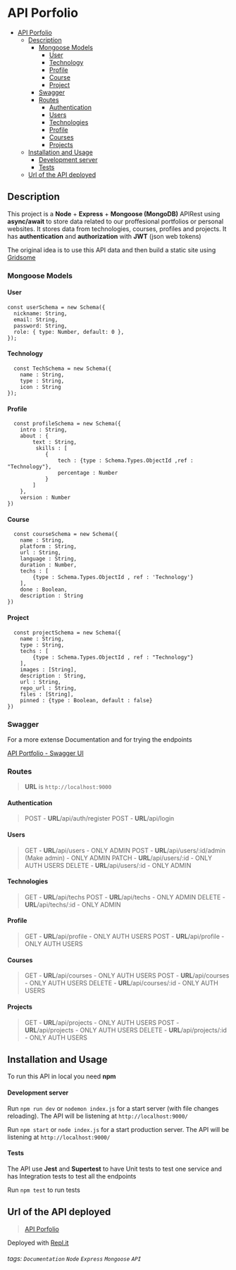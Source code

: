 API Porfolio
===

- [API Porfolio](#api-porfolio)
  * [Description](#description)
    + [Mongoose Models](#mongoose-models)
      - [User](#user)
      - [Technology](#technology)
      - [Profile](#profile)
      - [Course](#course)
      - [Project](#project)
    + [Swagger](#swagger)
    + [Routes](#routes)
      - [Authentication](#authentication)
      - [Users](#users)
      - [Technologies](#technologies)
      - [Profile](#profile-1)
      - [Courses](#courses)
      - [Projects](#projects)
  * [Installation and Usage](#installation-and-usage)
      - [Development server](#development-server)
      - [Tests](#tests)
  * [Url of the API deployed](#url-of-the-api-deployed)

## Description

This project is a **Node** + **Express** + **Mongoose (MongoDB)** APIRest using **async/await** 
to store data related to our proffesional portfolios or personal websites. It stores data from technologies, courses, profiles and projects. It has **authentication** and **authorization** with **JWT** (json web tokens)

The original idea is to use this API data and then build a static site using [Gridsome](https://gridsome.org/)

### Mongoose Models

#### User

```gherkin=
const userSchema = new Schema({
  nickname: String,
  email: String,
  password: String,
  role: { type: Number, default: 0 },
});
```

#### Technology

```gherkin=
  const TechSchema = new Schema({
    name : String,
    type : String,
    icon : String
});
```

#### Profile

```gherkin=
  const profileSchema = new Schema({
    intro : String,
    about : {
        text : String,
         skills : [
            {
                tech : {type : Schema.Types.ObjectId ,ref : "Technology"},
                percentage : Number
            }
        ]
    },
    version : Number
})
```

#### Course

```gherkin=
  const courseSchema = new Schema({
    name : String,
    platform : String,
    url : String,
    language : String,
    duration : Number,
    techs : [
        {type : Schema.Types.ObjectId , ref : 'Technology'}
    ],
    done : Boolean,
    description : String
})
```

#### Project

```gherkin=
  const projectSchema = new Schema({
    name : String,
    type : String,
    techs : [
        {type : Schema.Types.ObjectId , ref : "Technology"}
    ],
    images : [String],
    description : String,
    url : String,
    repo_url : String,
    files : [String],
    pinned : {type : Boolean, default : false}
})
```
### Swagger
For a more extense Documentation and for trying the endpoints

[API Portfolio - Swagger UI](https://api-node-portfolio.omarpv.repl.co/api-docs)

### Routes
> **URL** is `http://localhost:9000`


#### Authentication
> POST - **URL**/api/auth/register
> POST - **URL**/api/login
#### Users
> GET - **URL**/api/users - ONLY ADMIN
> POST - **URL**/api/users/:id/admin (Make admin) - ONLY ADMIN
> PATCH - **URL**/api/users/:id - ONLY AUTH USERS
> DELETE - **URL**/api/users/:id - ONLY ADMIN

#### Technologies
> GET - **URL**/api/techs 
> POST - **URL**/api/techs - ONLY ADMIN
> DELETE - **URL**/api/techs/:id - ONLY ADMIN

#### Profile
> GET - **URL**/api/profile - ONLY AUTH USERS
> POST -  **URL**/api/profile - ONLY AUTH USERS

#### Courses
> GET - **URL**/api/courses - ONLY AUTH USERS
> POST - **URL**/api/courses - ONLY AUTH USERS
> DELETE - **URL**/api/courses/:id - ONLY AUTH USERS

#### Projects
> GET - **URL**/api/projects - ONLY AUTH USERS
> POST - **URL**/api/projects - ONLY AUTH USERS
> DELETE - **URL**/api/projects/:id - ONLY AUTH USERS

## Installation and Usage

To run this API in local you need **npm**

#### Development server

Run `npm run dev` or `nodemon index.js` for a start server (with file changes reloading). The API will be listening at `http://localhost:9000/`

Run `npm start` or `node index.js` for a start production server. The API will be listening at `http://localhost:9000/`

#### Tests

The API use **Jest** and **Supertest** to have Unit tests to test one service and has Integration tests to test all the endpoints 

Run `npm test` to run tests

Url of the API deployed
---
> [API Porfolio](https://api-node-portfolio.omarpv.repl.co/) 

Deployed with [Repl.it](https://repl.it/)


###### tags: `Documentation` `Node` `Express` `Mongoose` `API`